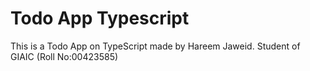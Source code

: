 # Todo App Typescript
 This is a Todo App on TypeScript made by Hareem Jaweid. Student of GIAIC (Roll No:00423585)
